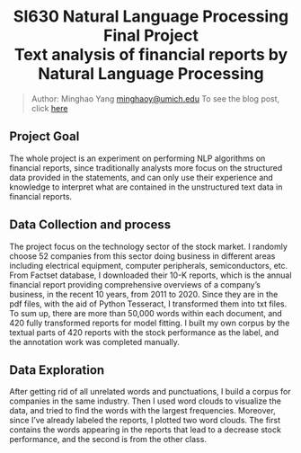 # <div align='center' >SI630 Natural Language Processing Final Project </div><div align='center' > Text analysis of financial reports by Natural Language Processing </div>

> Author: Minghao Yang minghaoy@umich.edu
> To see the blog post, click [here](https://minghaoy.medium.com/nlp-on-financial-reports-18805bd65fc3)

## Project Goal
The whole project is an experiment on performing NLP algorithms on financial reports, since traditionally analysts more focus on the structured data provided in the statements, and can only use their experience and knowledge to interpret what are contained in the unstructured text data in financial reports.

## Data Collection and process
The project focus on the technology sector of the stock market. I randomly choose 52 companies from this sector doing business in different areas including electrical equipment, computer peripherals, semiconductors, etc. From Factset database, I downloaded their 10-K reports, which is the annual financial report providing comprehensive overviews of a company’s business, in the recent 10 years, from 2011 to 2020. Since they are in the pdf files, with the aid of Python Tesseract, I transformed them into txt files. To sum up, there are more than 50,000 words within each document, and 420 fully transformed reports for model fitting.  I built my own corpus by the textual parts of 420 reports with the stock performance as the label, and the annotation work was completed manually.

## Data Exploration
After getting rid of all unrelated words and punctuations, I build a corpus for companies in the same industry. Then I used word clouds to visualize the data, and tried to find
the words with the largest frequencies. Moreover, since I’ve already labeled the reports, I plotted two word clouds. The first contains the words appearing in the reports that lead to a decrease stock performance, and the second is from the other class.



